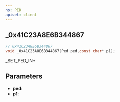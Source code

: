 ```yaml
---
ns: PED
apiset: client
---
```

## _0x41C23A8E6B344867

```c
// 0x41C23A8E6B344867
void _0x41C23A8E6B344867(Ped ped,const char* p1);
```

_SET_PED_IN*

## Parameters
* **ped**:
* **p1**:



